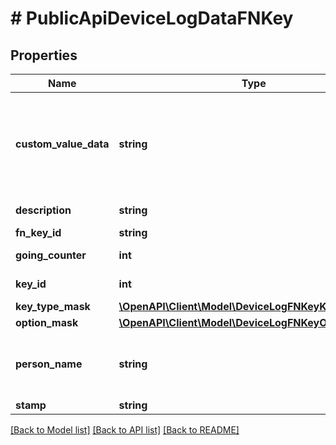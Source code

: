 # # PublicApiDeviceLogDataFNKey

## Properties

Name | Type | Description | Notes
------------ | ------------- | ------------- | -------------
**custom_value_data** | **string** | Custom value data gathered from KeyTags when audit trail was saved. | [optional]
**description** | **string** | Key description | [optional]
**fn_key_id** | **string** | Id | [optional]
**going_counter** | **int** | Key going counter | [optional]
**key_id** | **int** | Numeric Key id | [optional]
**key_type_mask** | [**\OpenAPI\Client\Model\DeviceLogFNKeyKeyTypeMask**](DeviceLogFNKeyKeyTypeMask.md) |  | [optional]
**option_mask** | [**\OpenAPI\Client\Model\DeviceLogFNKeyOptionMask**](DeviceLogFNKeyOptionMask.md) |  | [optional]
**person_name** | **string** | Person&#39;s name during the time of access. | [optional]
**stamp** | **string** | Stamp | [optional]

[[Back to Model list]](../../README.md#models) [[Back to API list]](../../README.md#endpoints) [[Back to README]](../../README.md)
